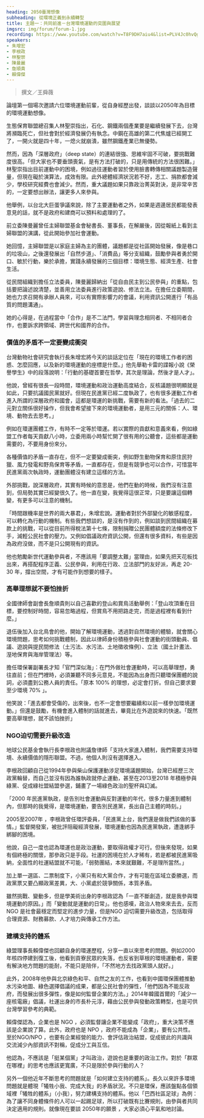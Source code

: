 ```yaml
---
heading: 2050臺灣想像
subheading: 從環境正義到永續轉型
title: 主題一：共同前進－台灣環境運動的突圍與展望
imgsrc: img/forum/forum-1.jpg
recording: https://www.youtube.com/watch?v=T8F9DH7aiu4&list=PLV4Jc0hvQg9H-bix1jZ3fcYKC-o3UbMVR
speakers:
- 朱增宏
- 李根政
- 林聖崇
- 陳曼麗
- 詹順貴
- 賴偉傑
---
```

> 撰文／王舜薇

論壇第一個場次邀請六位環境運動前輩，從自身經歷出發，談談以2050年為目標的環境運動想像。

生態保育聯盟總召集人林聖崇指出，石化、鋼鐵兩個產業要是繼續發展下去，台灣將瀕臨死亡，但社會對於經濟發展仍有執念。中鋼在高雄的第二代焦爐已經開工了，一開火就是四十年，一熄火就崩潰，雖然鋼鐵產業已無優勢。

然而，因為「深層政府」（deep state）的連結很強、思維牢固不可破，要挑戰難度很高。「但大家也不要垂頭喪氣，是有方法打破的，只是用傳統的方法很困難。」
林聖崇指出目前運動中的困境，例如過往運動者習於使用臉書轉傳相關議題製造聲量，但現在礙於演算法，成效有限。此外總體經濟狀況若不好，志工、捐款都會減少，學校研究經費也會減少。然而，重大議題如果只靠政治菁英對決，是非常辛苦的，一定要想出辦法，讓更多人來參與。

他舉例，以台北大巨蛋爭議來說，除了主要運動者之外，如果是週邊居民都能發表意見的話，就不是政府和建商可以預料和處理的了。

前立委陳曼麗曾任主婦聯盟基金會秘書長、董事長，在解嚴後，因從報紙上看到主婦聯盟的演講，從此開始參加社會運動。

她回憶，主婦聯盟是以家庭主婦為主的團體，議題都是從社區開始發展，像是巷口的垃圾山，之後還發展出「自然步道」、「消費品」等分支組織，鼓勵參與者勇於開口、敏於行動，樂於承擔，實踐永續發展的三個目標：環境生態、經濟生產、社會生活。

從民間組織到擔任立法委員，陳曼麗歸納出「從自由民主到公民參與」的重點，包括要把論述說清楚，並善用立法委員進行政策遊說、修法立法。在擔任立委期間，她也力求召開有承辦人員來，可以有實際影響力的會議，利用資訊公開進行「有品質的問題溝通」。

她的心得是，在過程當中「合作」是不二法門，學習與理念相同者、不相同者合作，也要訴求跨領域、跨世代和國界的合作。

### 價值的矛盾不一定要變成衝突

台灣動物社會研究會執行長朱增宏將今天的談話定位在「現在的環境工作者的困惑、怎麼回應，以及新的環境運動的座標是什麼。」他先舉勒卡雷的諜報小說《榮譽學生》中的段落說明：「行動的基礎首要在哲學，其次是理論，然後才是人才」。

他說，曾經有很長一段時間，環境運動和政治運動高度結合，反核議題很明顯就是如此，只要抗議國民黨就好。但現在民進黨已經二度執政了，也有很多運動工作者進入所謂的深層政府和國會，這都是環運的新挑戰，需要有新的看法。「過去的二元對立關係很好操作，但我會希望接下來的環境運動者，是用三元的關係：人、環境、動物去去思考。」

例如在環運團體工作，有時不一定等於環運。若以實際的貢獻和意義來看，例如綠盟工作者每天貢獻八小時，立委用兩小時幫忙開了很有用的公聽會，這些都是運動需要的，不要用身份來分。

各種價值的矛盾一直存在，但不一定要變成衝突，例如野生動物保育和原住民狩獵、風力發電和野鳥保育等矛盾，一直都存在，但是有競爭也可以合作，可惜當年民進黨兩次執政時，運動團體沒有建立這樣的方法。

外部挑戰，說深層政府，其實有時候的意思是，他們在動的時候，我們沒有注意到，但局勢其實已經變很久了。他一直在變，我覺得這很正常，只是要讓這個轉變，有更多可以注意的機制。

「時間跟機率是世界的兩大暴君」，朱增宏說。運動者對於外部變化的敏感程度，可以轉化為行動的機制。有些我們想談的，是沒有作到的，例如談到民間組織在募款上的挑戰，可以從目前所得稅法第十七條，限制捐贈公民團體額度的法條修改下手，減輕公民社會的壓力。又例如倡議政府資訊公開，但還有很多資料，有些是因為政府沒做，而不是只公開現有的資訊。

他也勉勵新世代運動參與者，不應該用「要調整太難」當理由，如果先把天花板找出來，再搭配程序正義、公民參與，利用在行政、立法部門的友好派，再走 20-30 年，撐出空間，才有可能作到想要的樣子。

### 高舉理想就不要怕挫折

全國律師會副會長詹順貴則以自己喜歡的登山和賞鳥活動舉例：「登山攻頂重在目標，要控制好時間，容易忽略過程，但賞鳥不用把路走完，而是過程裡有看到什麼。」

退伍後加入台北鳥會的他，開始了解環境運動，透過對自然環境的體驗，就會關心環境問題，思考如何挑戰體制，因此以律師身份積極參與社會運動的街頭動員、倡議、遊說與提民間修法（土污法、水污法、土地徵收條例）、立法（國土計畫法、溼地保育與海岸管理法）等。

擔任環保署副署長才知「官門深似海」：在門外做社會運動時，可以高舉理想，勇往直前；但在門裡時，必須兼聽不同多元意見，不能因為出身而只聽環保團體的說詞，必須盡到公務人員的責任。「原本 100% 的理想，必定會打折。但自己要求要至少環境 70% 」。

他笑說：「進去都會受傷的，出來後，也不一定會想要繼續和以前一樣參加環境運動。」但還是鼓勵，有機會進入體制的話就進去，畢竟比在外遊說來的快速。「既然要高舉理想，就不該怕挫折」

### NGO迫切需要升級改造

地球公民基金會執行長李根政也附議詹律師「支持大家進入體制，我們需要支持環境、永續價值的隱形聯盟。不過，他個人則沒有選擇進入。

李根政回顧自己從1994年參與柴山保護運動涉足環境議題開始，台灣已經歷三次政黨輪替，而自己並沒有因為誰執政就停止運動，甚至在2013至2018 年積極參與綠黨、促成綠社盟結盟參選，鋪畫了一場綠色政治的聖杯與幻滅。

「2000 年民進黨執政，是告別社會運動與反對運動的年代，很多力量進到體制內，但那時的我覺得，是環境運動，要告別民進黨，長出自己主體的時刻。」

2005至2007年 ，李根政曾任環評委員，「民進黨上台，我們還是做我們該做的事情。」監督開發案，被批評阻礙經濟發展，環境運動也因為民進黨執政，遭逢綁手綁腳的困境。

他說，自己一度也認為環運也是政治運動，要取得政權才可行。但後來發現，如果有個終極的關懷，那參政只是手段。社運的困境在於人才稀有，若是都被民進黨吸納，全面性的社運結盟就不可能，「弱勢團結，本來就艱難，不是理所當然。」

加上單一選區、二票制度下，小黨只有和大黨合作，才有可能在區域立委勝選，而政黨票又要凸顯政黨差異，大、小黨處於競爭關係，本質矛盾。

雖然挑戰、變動多，但是學美術出身的李根政認為「一直不斷創造，就是我參與環境運動的原因。」而「變動就是運動的日常」。他也感嘆，政治人物來來去去，反而 NGO 是社會最穩定而堅定的進步力量，但是NGO 迫切需要升級改造，包括取得合理資源、財務募款、人才培力與傳承工作方法。

### 建構支持的體系

綠盟理事長賴偉傑也回顧自身的環運歷程，分享一直以來思考的問題。例如2000年核四停建到復工後，他看到貢寮民眾的失落，也反省到草根的環境運動者，需要有解決地方問題的能耐，不能只是陪伴，「不然地方去找政黨頭人就好。」

此外，2008年他參與北京綠色和平、自然之友的工作，也看到中國環保團體推動水污染地圖、綠色選擇倡議的成果，都是公民社會的彈性，「他們因為不能反政府，而發展出很多彈性，像是如何監督企業的方法。」2014年韓國首爾的「減少一座核電廠」倡議，社運出身的市長朴元淳，藉由公民參與發動政策轉型，也是可供台灣學習參考的典範。

賴偉傑認為，企業也是 NGO ，必須監督讓企業不能變成「政府」，重大決策不應該是企業說了算。此外，政府也是 NPO ，政府不能成為「企業」，要有公共性。至於NGO/NPO ，也要有企業經營的能力、會評估政治結盟，促成彼此的共識與交流減少內部資訊不對稱，促成分工與互信。

他認為，不應該是「挺某個黨」才叫政治，遊說也是重要的政治工作。對於「群眾在哪裡」的思考也應該更寬廣，不只是限於參與行動的人？

另外一個他近年不斷思考的問題就是「如何建立支持的體系」。長久以來許多環境問題就是體現「犧牲小我、完成大我」的矛盾狀況。不只是環保，應該盤點各個領域裡「犧牲的體系」（小我），努力建構支持的體系。他以「巴西社區足球」為例：為了讓不同身體條件的人可以一起踢足球，所以打破既有比賽規則，由參與者共同決定適用的規則。就像現在要談 2050年的願景 ，大家必須心平氣和地討論。
